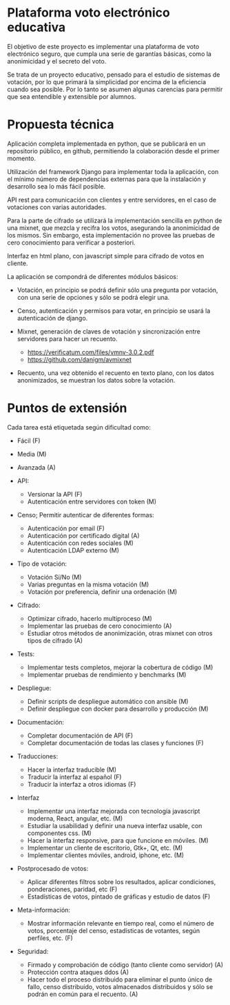 Plataforma voto electrónico educativa
=====================================

El objetivo de este proyecto es implementar una plataforma de voto
electrónico seguro, que cumpla una serie de garantías básicas, como la
anonimicidad y el secreto del voto.

Se trata de un proyecto educativo, pensado para el estudio de sistemas de
votación, por lo que primará la simplicidad por encima de la eficiencia
cuando sea posible. Por lo tanto se asumen algunas carencias para permitir
que sea entendible y extensible por alumnos.

Propuesta técnica
=================

Aplicación completa implementada en python, que se publicará en un
repositorio público, en github, permitiendo la colaboración desde el
primer momento.

Utilización del framework Django para implementar toda la aplicación, con
el mínimo número de dependencias externas para que la instalación y
desarrollo sea lo más fácil posible.

API rest para comunicación con clientes y entre servidores, en el caso de
votaciones con varias autoridades.

Para la parte de cifrado se utilizará la implementación sencilla en python
de una mixnet, que mezcla y recifra los votos, asegurando la anonimicidad
de los mismos. Sin embargo, esta implementación no provee las pruebas de
cero conocimiento para verificar a posteriori.

Interfaz en html plano, con javascript simple para cifrado de votos en
cliente.

La aplicación se compondrá de diferentes módulos básicos:

 * Votación, en principio se podrá definir sólo una pregunta por votación,
   con una serie de opciones y sólo se podrá elegir una.

 * Censo, autenticación y permisos para votar, en principio se usará la
   autenticación de django.

 * Mixnet, generación de claves de votación y sincronización entre
   servidores para hacer un recuento.
    * https://verificatum.com/files/vmnv-3.0.2.pdf
    * https://github.com/danigm/avmixnet

 * Recuento, una vez obtenido el recuento en texto plano, con los datos
   anonimizados, se muestran los datos sobre la votación.

Puntos de extensión
===================

Cada tarea está etiquetada según dificultad como:
 * Fácil (F)
 * Media (M)
 * Avanzada (A)

 * API:
    * Versionar la API (F)
    * Autenticación entre servidores con token (M)

 * Censo; Permitir autenticar de diferentes formas:
    * Autenticación por email (F)
    * Autenticación por certificado digital (A)
    * Autenticación con redes sociales (M)
    * Autenticación LDAP externo (M)

 * Tipo de votación:
    * Votación Sí/No (M)
    * Varias preguntas en la misma votación (M)
    * Votación por preferencia, definir una ordenación (M)

 * Cifrado:
    * Optimizar cifrado, hacerlo multiproceso (M)
    * Implementar las pruebas de cero conocimiento (A)
    * Estudiar otros métodos de anonimización, otras mixnet con otros tipos
      de cifrado (A)

 * Tests:
    * Implementar tests completos, mejorar la cobertura de código (M)
    * Implementar pruebas de rendimiento y benchmarks (M)

 * Despliegue:
    * Definir scripts de despliegue automático con ansible (M)
    * Definir despliegue con docker para desarrollo y producción (M)

 * Documentación:
    * Completar documentación de API (F)
    * Completar documentación de todas las clases y funciones (F)

 * Traducciones:
    * Hacer la interfaz traducible (M)
    * Traducir la interfaz al español (F)
    * Traducir la interfaz a otros idiomas (F)

 * Interfaz
    * Implementar una interfaz mejorada con tecnología javascript moderna,
      React, angular, etc. (M)
    * Estudiar la usabilidad y definir una nueva interfaz usable, con
      componentes css. (M)
    * Hacer la interfaz responsive, para que funcione en móviles. (M)
    * Implementar un cliente de escritorio, Gtk+, Qt, etc. (M)
    * Implementar clientes móviles, android, iphone, etc. (M)

 * Postprocesado de votos:
    * Aplicar diferentes filtros sobre los resultados, aplicar condiciones,
      ponderaciones, paridad, etc (F)
    * Estadísticas de votos, pintado de gráficas y estudio de datos (F)

 * Meta-información:
    * Mostrar información relevante en tiempo real, como el número de
      votos, porcentaje del censo, estadísticas de votantes, según
      perfiles, etc. (F)

 * Seguridad:
    * Firmado y comprobación de código (tanto cliente como servidor) (A)
    * Protección contra ataques ddos (A)
    * Hacer todo el proceso distribuido para eliminar el punto único de
      fallo, censo distribuido, votos almacenados distribuidos y sólo
      se podrán en común para el recuento. (A)
